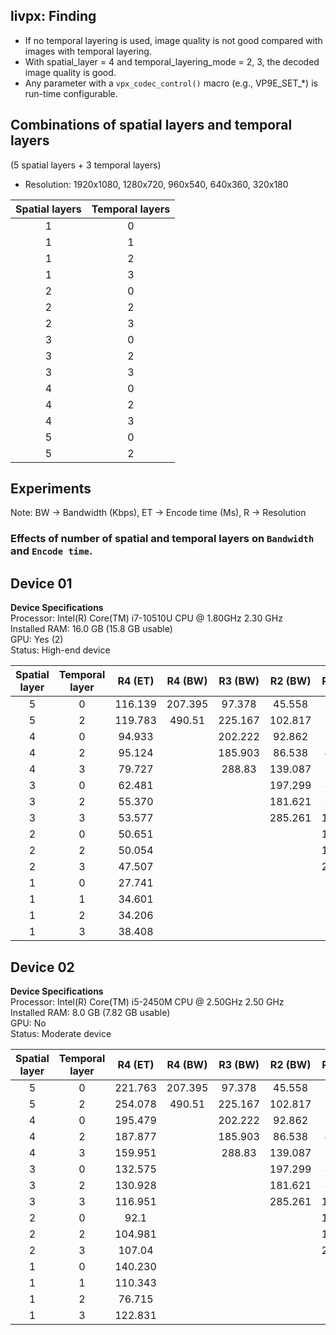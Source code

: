 ## livpx: Finding
* If no temporal layering is used, image quality is not good compared with images with temporal layering.
* With spatial_layer = 4 and temporal_layering_mode = 2, 3, the decoded image quality is good.
* Any parameter with a ```vpx_codec_control()``` macro (e.g., VP9E_SET_*) is run-time configurable.

## Combinations of spatial layers and temporal layers
(5 spatial layers + 3 temporal layers)
* Resolution: 1920x1080, 1280x720, 960x540, 640x360, 320x180

| Spatial layers  | Temporal layers  | 
|:-------------:|:-------------:|
| 1 | 0 | 
| 1 | 1 | 
| 1 | 2 | 
| 1 | 3 |
| 2 | 0 |
| 2 | 2 |
| 2 | 3 |
| 3 | 0 | 
| 3 | 2 | 
| 3 | 3 |
| 4 | 0 |
| 4 | 2 |
| 4 | 3 |
| 5 | 0 |
| 5 | 2 |

## Experiments
Note: BW -> Bandwidth (Kbps), ET -> Encode time (Ms), R -> Resolution

### Effects of number of spatial and temporal layers on ```Bandwidth``` and ```Encode time```.
## Device 01
**Device Specifications**<br>
Processor:	Intel(R) Core(TM) i7-10510U CPU @ 1.80GHz   2.30 GHz<br>
Installed RAM:	16.0 GB (15.8 GB usable)<br>
GPU: Yes (2)<br>
Status: High-end device

| Spatial layer | Temporal layer | R4 (ET) | R4 (BW) | R3 (BW) | R2 (BW) | R1 (BW) | R0 (BW) |
|:-------------:|:---------------:|:------:|:-------:|:-------:|:-------:|:-------:|:-------:|
| 5 | 0 | 116.139 | 207.395 | 97.378 | 45.558 | 18.166 | 5.354 |
| 5 | 2 | 119.783 | 490.51 | 225.167 | 102.817 | 36.836 | 12.9 |
| 4 | 0 | 94.933 | | 202.222 | 92.862 | 42.7 | 14.435 |
| 4 | 2 | 95.124 | | 185.903 | 86.538 | 41.448 | 14.084 |
| 4 | 3 | 79.727 | | 288.83 | 139.087 | 58.351 | 13.539 |
| 3 | 0 | 62.481 | |  | 197.299 | 86.272 | 34.61 |
| 3 | 2 | 55.370 | |  | 181.621 | 82.413 | 33.212 |
| 3 | 3 | 53.577 | |  | 285.261 | 127.452 | 33.672 |
| 2 | 0 | 50.651 | |  |  | 197.512 | 65.41 |
| 2 | 2 | 50.054 | |  |  | 180.421 | 63.393 |
| 2 | 3 | 47.507 | |  |  | 285.696 | 74.809 |
| 1 | 0 | 27.741 | |  |  |  | 220.384 |
| 1 | 1 | 34.601 | |  |  |  | 199.916 |
| 1 | 2 | 34.206 | |  |  |  | 158.044 |
| 1 | 3 | 38.408 | |  |  |  | 267.404 |


## Device 02
**Device Specifications**<br>
Processor:	Intel(R) Core(TM) i5-2450M CPU @ 2.50GHz   2.50 GHz<br>
Installed RAM:	8.0 GB (7.82 GB usable)<br>
GPU: No<br>
Status: Moderate device

| Spatial layer | Temporal layer | R4 (ET) | R4 (BW) | R3 (BW) | R2 (BW) | R1 (BW) | R0 (BW) |
|:-------------:|:---------------:|:------:|:-------:|:-------:|:-------:|:-------:|:-------:|
| 5 | 0 | 221.763 | 207.395 | 97.378 | 45.558 | 18.166 | 5.354 |
| 5 | 2 | 254.078 | 490.51 | 225.167 | 102.817 | 36.836 | 12.9 |
| 4 | 0 | 195.479 | | 202.222 | 92.862 | 42.7 | 14.435 |
| 4 | 2 | 187.877 | | 185.903 | 86.538 | 41.448 | 14.084 |
| 4 | 3 | 159.951 | | 288.83 | 139.087 | 58.351 | 13.539 |
| 3 | 0 | 132.575 | |  | 197.299 | 86.272 | 34.61 |
| 3 | 2 | 130.928 | |  | 181.621 | 82.413 | 33.212 |
| 3 | 3 | 116.951 | |  | 285.261 | 127.452 | 33.672 |
| 2 | 0 | 92.1 | |  |  | 197.512 | 65.41 |
| 2 | 2 | 104.981 | |  |  | 180.421 | 63.393 |
| 2 | 3 | 107.04 | |  |  | 285.696 | 74.809 |
| 1 | 0 | 140.230 | |  |  |  | 167.404 |
| 1 | 1 | 110.343 | |  |  |  | 199.916 |
| 1 | 2 | 76.715 | |  |  |  | 158.044 |
| 1 | 3 | 122.831 | |  |  |  |  267.404|

